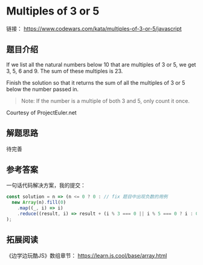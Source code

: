 # Multiples of 3 or 5

链接： <https://www.codewars.com/kata/multiples-of-3-or-5/javascript>

## 题目介绍

If we list all the natural numbers below 10 that are multiples of 3 or 5, we get 3, 5, 6 and 9. The sum of these multiples is 23.

Finish the solution so that it returns the sum of all the multiples of 3 or 5 below the number passed in.

> Note: If the number is a multiple of both 3 and 5, only count it once.

Courtesy of ProjectEuler.net


## 解题思路

待完善

## 参考答案

一句话代码解决方案，我的提交：

```js
const solution = n => (n <= 0 ? 0 : // fix 题目中出现负数的用例
  new Array(n).fill(0)
    .map((_, i) => i)
    .reduce((result, i) => result + (i % 3 === 0 || i % 5 === 0 ? i : 0), 0)
);
```

## 拓展阅读

《边学边玩酷JS》数组章节： <https://learn.js.cool/base/array.html>


